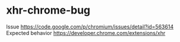 # xhr-chrome-bug
Issue https://code.google.com/p/chromium/issues/detail?id=563614
Expected behavior https://developer.chrome.com/extensions/xhr
